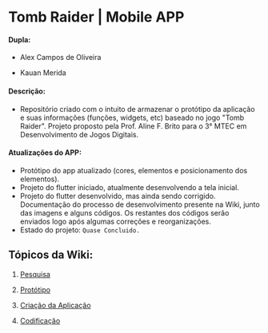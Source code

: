 # Tomb Raider | Mobile APP

#### Dupla:

- Alex Campos de Oliveira

- Kauan Merida

#### Descrição:
- Repositório criado com o intuito de armazenar o protótipo da aplicação e suas informações (funções, widgets, etc) baseado no jogo "Tomb Raider". Projeto proposto pela Prof. Aline F. Brito para o 3° MTEC em Desenvolvimento de Jogos Digitais.

#### Atualizações do APP: 
- Protótipo do app atualizado (cores, elementos e posicionamento dos elementos). 
- Projeto do flutter iniciado, atualmente desenvolvendo a tela inicial.
- Projeto do flutter desenvolvido, mas ainda sendo corrigido. Documentação do processo de desenvolvimento presente na Wiki, junto das imagens e alguns códigos. Os restantes dos códigos serão enviados logo após algumas correções e reorganizações.
- Estado do projeto: `Quase Concluido.`

## Tópicos da Wiki:

1. [Pesquisa](https://github.com/Alex2024Campos/Tomb_Raider_Mobile_APP/wiki/1.-Pesquisa)<br>


2. [Protótipo](https://github.com/Alex2024Campos/Tomb_Raider_Mobile_APP/wiki/2.-Prot%C3%B3tipo)<br>

3. [Criação da Aplicação](https://github.com/Alex2024Campos/Tomb_Raider_Mobile_APP/wiki/3.-Cria%C3%A7%C3%A3o-da-Aplica%C3%A7%C3%A3o)<br>

4. [Codificação](https://github.com/Alex2024Campos/Tomb_Raider_Mobile_APP/wiki/4.-Codifica%C3%A7%C3%A3o) <br>
